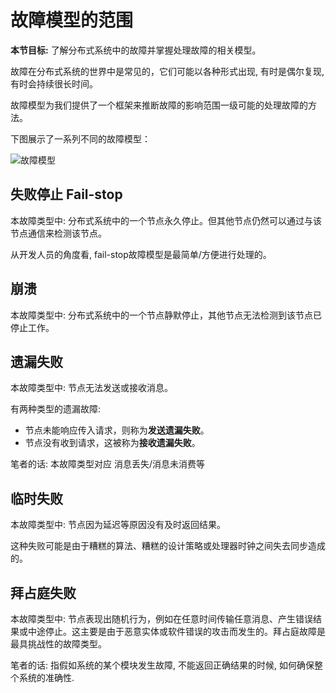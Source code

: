 # 故障模型的范围

**本节目标:** 了解分布式系统中的故障并掌握处理故障的相关模型。

故障在分布式系统的世界中是常见的，它们可能以各种形式出现, 有时是偶尔复现, 有时会持续很长时间。

故障模型为我们提供了一个框架来推断故障的影响范围一级可能的处理故障的方法。

下图展示了一系列不同的故障模型：

![故障模型](https://gitee.com/gaoxiang15125/pictureBed/raw/master/img/1676258084469.png)

## 失败停止 Fail-stop

本故障类型中: 分布式系统中的一个节点永久停止。但其他节点仍然可以通过与该节点通信来检测该节点。

从开发人员的角度看, fail-stop故障模型是最简单/方便进行处理的。

## 崩溃

本故障类型中: 分布式系统中的一个节点静默停止，其他节点无法检测到该节点已停止工作。

## 遗漏失败

本故障类型中: 节点无法发送或接收消息。

有两种类型的遗漏故障:

- 节点未能响应传入请求，则称为**发送遗漏失败**。
- 节点没有收到请求，这被称为**接收遗漏失败**。

笔者的话: 本故障类型对应 消息丢失/消息未消费等

## 临时失败

本故障类型中: 节点因为延迟等原因没有及时返回结果。

这种失败可能是由于糟糕的算法、糟糕的设计策略或处理器时钟之间失去同步造成的。

## 拜占庭失败

本故障类型中: 节点表现出随机行为，例如在任意时间传输任意消息、产生错误结果或中途停止。这主要是由于恶意实体或软件错误的攻击而发生的。拜占庭故障是最具挑战性的故障类型。

笔者的话: 指假如系统的某个模块发生故障, 不能返回正确结果的时候,  如何确保整个系统的准确性.